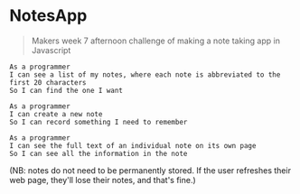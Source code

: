 # NotesApp
> Makers week 7 afternoon challenge of making a note taking app in Javascript


```
As a programmer
I can see a list of my notes, where each note is abbreviated to the first 20 characters
So I can find the one I want
```

```
As a programmer
I can create a new note
So I can record something I need to remember
```

```
As a programmer
I can see the full text of an individual note on its own page
So I can see all the information in the note
```

(NB: notes do not need to be permanently stored.  If the user refreshes their web page, they'll lose their notes, and that's fine.)